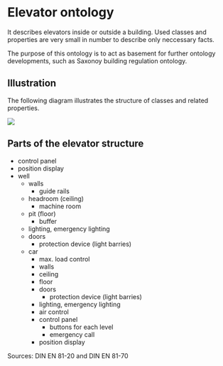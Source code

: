 # Elevator ontology

It describes elevators inside or outside a building. Used classes and properties are very small in number to describe only neccessary facts.

The purpose of this ontology is to act as basement for further ontology developments, such as Saxonoy building regulation ontology.

## Illustration

The following diagram illustrates the structure of classes and related properties.

![](https://rawgit.com/AKSW/leds-asp-f-ontologies/master/ontologies/elevator/diagram.svg)

## Parts of the elevator structure

- control panel
- position display
- well
    + walls 
        * guide rails
    + headroom (ceiling)
        * machine room
    + pit (floor)
        * buffer
    + lighting, emergency lighting
    + doors
        * protection device (light barries)
    + car
        * max. load control
        * walls
        * ceiling
        * floor
        * doors
            - protection device (light barries)
        * lighting, emergency lighting
        * air control
        * control panel
            - buttons for each level
            - emergency call
        * position display

Sources: DIN EN 81-20 and DIN EN 81-70